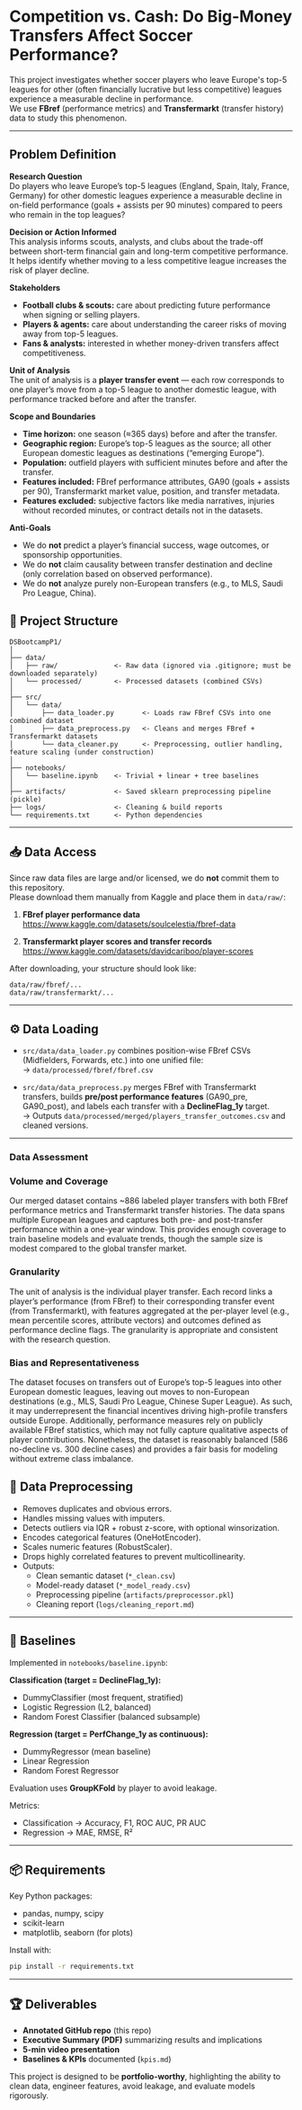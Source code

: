 # Competition vs. Cash: Do Big-Money Transfers Affect Soccer Performance?

This project investigates whether soccer players who leave Europe's top-5 leagues for other (often financially lucrative but less competitive) leagues experience a measurable decline in performance.  
We use **FBref** (performance metrics) and **Transfermarkt** (transfer history) data to study this phenomenon.

---

## Problem Definition

**Research Question**  
Do players who leave Europe’s top-5 leagues (England, Spain, Italy, France, Germany) for other domestic leagues experience a measurable decline in on-field performance (goals + assists per 90 minutes) compared to peers who remain in the top leagues?

**Decision or Action Informed**  
This analysis informs scouts, analysts, and clubs about the trade-off between short-term financial gain and long-term competitive performance. It helps identify whether moving to a less competitive league increases the risk of player decline.

**Stakeholders**  
- **Football clubs & scouts:** care about predicting future performance when signing or selling players.  
- **Players & agents:** care about understanding the career risks of moving away from top-5 leagues.  
- **Fans & analysts:** interested in whether money-driven transfers affect competitiveness.  

**Unit of Analysis**  
The unit of analysis is a **player transfer event** — each row corresponds to one player’s move from a top-5 league to another domestic league, with performance tracked before and after the transfer.

**Scope and Boundaries**  
- **Time horizon:** one season (≈365 days) before and after the transfer.  
- **Geographic region:** Europe’s top-5 leagues as the source; all other European domestic leagues as destinations (“emerging Europe”).  
- **Population:** outfield players with sufficient minutes before and after the transfer.  
- **Features included:** FBref performance attributes, GA90 (goals + assists per 90), Transfermarkt market value, position, and transfer metadata.  
- **Features excluded:** subjective factors like media narratives, injuries without recorded minutes, or contract details not in the datasets.  

**Anti-Goals**  
- We do **not** predict a player’s financial success, wage outcomes, or sponsorship opportunities.  
- We do **not** claim causality between transfer destination and decline (only correlation based on observed performance).  
- We do **not** analyze purely non-European transfers (e.g., to MLS, Saudi Pro League, China).  


## 📂 Project Structure

```
DSBootcampP1/
│
├── data/
│   ├── raw/              <- Raw data (ignored via .gitignore; must be downloaded separately)
│   └── processed/        <- Processed datasets (combined CSVs)
│
├── src/
│   └── data/
│       ├── data_loader.py       <- Loads raw FBref CSVs into one combined dataset
│       ├── data_preprocess.py   <- Cleans and merges FBref + Transfermarkt datasets
│       └── data_cleaner.py      <- Preprocessing, outlier handling, feature scaling (under construction)
│
├── notebooks/
│   └── baseline.ipynb    <- Trivial + linear + tree baselines
│
├── artifacts/            <- Saved sklearn preprocessing pipeline (pickle)
├── logs/                 <- Cleaning & build reports
└── requirements.txt      <- Python dependencies
```

---

## 📥 Data Access

Since raw data files are large and/or licensed, we do **not** commit them to this repository.  
Please download them manually from Kaggle and place them in `data/raw/`:

1. **FBref player performance data**  
   https://www.kaggle.com/datasets/soulcelestia/fbref-data  

2. **Transfermarkt player scores and transfer records**  
   https://www.kaggle.com/datasets/davidcariboo/player-scores  

After downloading, your structure should look like:

```
data/raw/fbref/...
data/raw/transfermarkt/...
```

---

## ⚙️ Data Loading

- `src/data/data_loader.py` combines position-wise FBref CSVs (Midfielders, Forwards, etc.) into one unified file:  
  → `data/processed/fbref/fbref.csv`

- `src/data/data_preprocess.py` merges FBref with Transfermarkt transfers, builds **pre/post performance features** (GA90_pre, GA90_post), and labels each transfer with a **DeclineFlag_1y** target.  
  → Outputs `data/processed/merged/players_transfer_outcomes.csv` and cleaned versions.

---

### **Data Assessment**

### Volume and Coverage
Our merged dataset contains ~886 labeled player transfers with both FBref performance metrics and Transfermarkt transfer histories. The data spans multiple European leagues and captures both pre- and post-transfer performance within a one-year window. This provides enough coverage to train baseline models and evaluate trends, though the sample size is modest compared to the global transfer market.

### Granularity
The unit of analysis is the individual player transfer. Each record links a player’s performance (from FBref) to their corresponding transfer event (from Transfermarkt), with features aggregated at the per-player level (e.g., mean percentile scores, attribute vectors) and outcomes defined as performance decline flags. The granularity is appropriate and consistent with the research question.

### Bias and Representativeness
The dataset focuses on transfers out of Europe’s top-5 leagues into other European domestic leagues, leaving out moves to non-European destinations (e.g., MLS, Saudi Pro League, Chinese Super League). As such, it may underrepresent the financial incentives driving high-profile transfers outside Europe. Additionally, performance measures rely on publicly available FBref statistics, which may not fully capture qualitative aspects of player contributions. Nonetheless, the dataset is reasonably balanced (586 no-decline vs. 300 decline cases) and provides a fair basis for modeling without extreme class imbalance.



## 🧹 Data Preprocessing

- Removes duplicates and obvious errors.  
- Handles missing values with imputers.  
- Detects outliers via IQR + robust z-score, with optional winsorization.  
- Encodes categorical features (OneHotEncoder).  
- Scales numeric features (RobustScaler).  
- Drops highly correlated features to prevent multicollinearity.  
- Outputs:  
  - Clean semantic dataset (`*_clean.csv`)  
  - Model-ready dataset (`*_model_ready.csv`)  
  - Preprocessing pipeline (`artifacts/preprocessor.pkl`)  
  - Cleaning report (`logs/cleaning_report.md`)

---

## 🤖 Baselines

Implemented in `notebooks/baseline.ipynb`:

**Classification (target = DeclineFlag_1y):**
- DummyClassifier (most frequent, stratified)
- Logistic Regression (L2, balanced)
- Random Forest Classifier (balanced subsample)

**Regression (target = PerfChange_1y as continuous):**
- DummyRegressor (mean baseline)
- Linear Regression
- Random Forest Regressor

Evaluation uses **GroupKFold** by player to avoid leakage.

Metrics:  
- Classification → Accuracy, F1, ROC AUC, PR AUC  
- Regression → MAE, RMSE, R²  

---

## 📦 Requirements

Key Python packages:

- pandas, numpy, scipy  
- scikit-learn  
- matplotlib, seaborn (for plots)  

Install with:

```bash
pip install -r requirements.txt
```

---

## 🏆 Deliverables

- **Annotated GitHub repo** (this repo)  
- **Executive Summary (PDF)** summarizing results and implications  
- **5-min video presentation**  
- **Baselines & KPIs** documented (`kpis.md`)  

This project is designed to be **portfolio-worthy**, highlighting the ability to clean data, engineer features, avoid leakage, and evaluate models rigorously.
